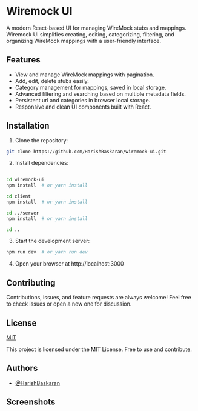 
# Wiremock UI

A modern React-based UI for managing WireMock stubs and mappings.
Wiremock UI simplifies creating, editing, categorizing, filtering, and organizing WireMock mappings with a user-friendly interface.




## Features

- View and manage WireMock mappings with pagination.
- Add, edit, delete stubs easily.
- Category management for mappings, saved in local storage.
- Advanced filtering and searching based on multiple metadata fields.
- Persistent url and categories in browser local storage.
- Responsive and clean UI components built with React.


## Installation

1. Clone the repository:

```bash
git clone https://github.com/HarishBaskaran/wiremock-ui.git
```
2. Install dependencies:

```bash
 
cd wiremock-ui
npm install  # or yarn install

cd client
npm install  # or yarn install

cd ../server
npm install  # or yarn install

cd ..
```
3. Start the development server:
```bash
npm run dev  # or yarn run dev
```

4. Open your browser at http://localhost:3000
## Contributing

Contributions, issues, and feature requests are always welcome!
Feel free to check issues or open a new one for discussion.
## License

[MIT](https://choosealicense.com/licenses/mit/)

This project is licensed under the MIT License.
Free to use and contribute.
## Authors

- [@HarishBaskaran](https://www.github.com/HarishBaskaran)


## Screenshots

